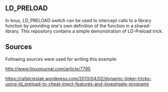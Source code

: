 ## LD\_PRELOAD
In linux, LD\_PRELOAD switch can be used to intercept calls to a library
function by providing one's own definition of the function in a
shared-library. This repository contains a simple demonstration of LD-Preload
trick.

## Sources
Following sources were used for writing this example:

http://www.linuxjournal.com/article/7795

https://rafalcieslak.wordpress.com/2013/04/02/dynamic-linker-tricks-using-ld_preload-to-cheat-inject-features-and-investigate-programs
